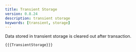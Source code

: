 ```yaml
---
title: Transient Storage
version: 0.8.24
description: transient storage
keywords: [transient, storage]
---
```


Data stored in transient storage is cleared out after transaction.

```solidity
{{{TransientStorage}}}
```
